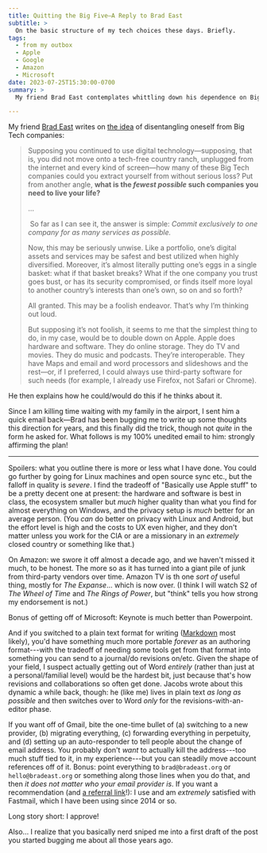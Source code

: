```yaml
---
title: Quitting the Big Five—A Reply to Brad East
subtitle: >
  On the basic structure of my tech choices these days. Briefly.
tags:
  - from my outbox
  - Apple
  - Google
  - Amazon
  - Microsoft
date: 2023-07-25T15:30:00-0700
summary: >
  My friend Brad East contemplates whittling down his dependence on Big Tech to just one company… and I affirm this plan. A sketched out reply on how and why.

---
```


My friend [Brad East][site] writes on [the idea][post] of disentangling oneself from Big Tech companies:

> Supposing you continued to use digital technology—supposing, that is, you did not move onto a tech-free country ranch, unplugged from the internet and every kind of screen—how many of these Big Tech companies could you extract yourself from without serious loss? Put from another angle, **what is the *fewest possible* such companies you need to live your life?**
>
> …
>
> So far as I can see it, the answer is simple: *Commit exclusively to one company for as many services as possible.*
>
> Now, this may be seriously unwise. Like a portfolio, one’s digital assets and services may be safest and best utilized when highly diversified. Moreover, it’s almost literally putting one’s eggs in a single basket: what if that basket breaks? What if the one company you trust goes bust, or has its security compromised, or finds itself more loyal to another country’s interests than one’s own, so on and so forth?
>
> All granted. This may be a foolish endeavor. That’s why I’m thinking out loud.
>
> But supposing it’s not foolish, it seems to me that the simplest thing to do, in my case, would be to double down on Apple. Apple does hardware and software. They do online storage. They do TV and movies. They do music and podcasts. They’re interoperable. They have Maps and email and word processors and slideshows and the rest—or, if I preferred, I could always use third-party software for such needs (for example, I already use Firefox, not Safari or Chrome).

He then explains how he could/would do this if he thinks about it.

Since I am killing time waiting with my family in the airport, I sent him a quick email back—Brad has been bugging me to write up some thoughts this direction for years, and this finally did the trick, though not *quite* in the form he asked for. What follows is my 100% unedited email to him: strongly affirming the plan!

[site]: https://www.bradeast.org
[post]: https://www.bradeast.org/blog/quitting-the-big-five

---

Spoilers: what you outline there is more or less what I have done. You
could go further by going for Linux machines and open source sync etc.,
but the falloff in quality is *severe*. I find the tradeoff of
"Basically use Apple stuff" to be a pretty decent one at present: the
hardware and software is best in class, the ecosystem smaller but *much*
higher quality than what you find for almost everything on Windows, and
the privacy setup is *much* better for an average person. (You *can* do
better on privacy with Linux and Android, but the effort level is high
and the costs to UX even higher, and they don't matter unless you work
for the CIA or are a missionary in an *extremely* closed country or
something like that.)

On Amazon: we swore it off almost a decade ago, and we haven't missed it much, to be honest. The more so as it has turned into a giant pile of junk from third-party vendors over time. Amazon TV is th one *sort of* useful thing, mostly for *The Expanse*... which is now over. (I think I will watch S2 of *The Wheel of Time* and *The Rings of Power*, but "think" tells you how strong my endorsement is not.)

Bonus of getting off of Microsoft: Keynote is much better than Powerpoint.

And if you switched to a plain text format for writing ([Markdown](https://www.markdownguide.org/) most likely), you'd have something much more portable *forever* as an authoring format---with the tradeoff of needing some tools get from that format into something you can send to a journal/do revisions on/etc. Given the shape of your field, I suspect actually getting out of Word *entirely* (rather than just at a personal/familial level) would be the hardest bit, just because that's how revisions and collaborations so often get done. Jacobs wrote about this dynamic a while back, though: he (like me) lives in plain text *as long as possible* and then switches over to Word *only* for the revisions-with-an-editor phase.

If you want off of Gmail, bite the one-time bullet of (a) switching to a new provider, (b) migrating everything, (c) forwarding everything in perpetuity, and (d) setting up an auto-responder to tell people about the change of email address. You probably don't *want* to actually kill the address---too much stuff tied to it, in my experience---but you can steadily move account references off of it. Bonus: point everything to `brad@bradeast.org` or `hello@bradeast.org` or something along those lines when you do that, and then *it does not matter who your email provider is*. If you want a recommendation (and [a referral link](https://ref.fm/u14660385)!): I use and am *extremely* satisfied with Fastmail, which I have been using since 2014 or so.

Long story short: I approve!

Also... I realize that you basically nerd sniped me into a first draft of the post you started bugging me about all those years ago.
